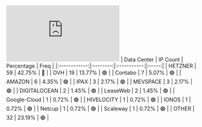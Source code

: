 ![Diagramm](https://github.com/obajay/StateSync-snapshots/blob/main/Projects/Juno/1/README.md)
| Data Center | IP Count | Percentage | Freq |
|:------------:|:--------:|:-----------:|:-----:|
| HETZNER | 59 | 42.75% | 🔴 |
| OVH | 19 | 13.77% | 🟢 |
| Contabo | 7 | 5.07% | 🟢 |
| AMAZON | 6 | 4.35% | 🟢 |
| IPAX | 3 | 2.17% | 🟢 |
| MEVSPACE | 3 | 2.17% | 🟢 |
| DIGITALOCEAN | 2 | 1.45% | 🟢 |
| LeaseWeb | 2 | 1.45% | 🟢 |
| Google-Cloud | 1 | 0.72% | 🟢 |
| HIVELOCITY | 1 | 0.72% | 🟢 |
| IONOS | 1 | 0.72% | 🟢 |
| Netcup | 1 | 0.72% | 🟢 |
| Scaleway | 1 | 0.72% | 🟢 |
| OTHER | 32 | 23.19% | 🟢 |